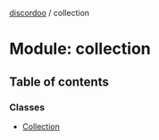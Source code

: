 [discordoo](../README.md) / collection

# Module: collection

## Table of contents

### Classes

- [Collection](../classes/collection.collection-1.md)
